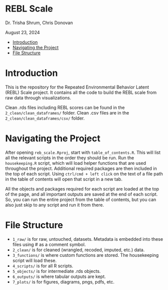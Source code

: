 REBL Scale
================
Dr. Trisha Shrum, Chris Donovan

August 23, 2024

- [Introduction](#introduction)
- [Navigating the Project](#navigating-the-project)
- [File Structure](#file-structure)

# Introduction

This is the repository for the Repeated Environmental Behavior Latent
(REBL) Scale project. It contains all the code to build the REBL scale
from raw data through visualizations.

Clean .rds files including REBL scores can be found in the
`2_clean/clean_dataframes/` folder. Clean .csv files are in the
`2_clean/clean_dataframes/csv/` folder.

# Navigating the Project

After opening `reb_scale.Rproj`, start with `table_of_contents.R`. This
will list all the relevant scripts in the order they should be run. Run
the `housekeeping.R` script, which will load helper functions that are
used throughout the project. Additional required packages are then
included in the top of each script. Using `ctrl/cmd + left click` on the
text of a file path in the table of contents will open that script in a
new tab.

All the objects and packages required for each script are loaded at the
top of the page, and all important outputs are saved at the end of each
script. So, you can run the entire project from the table of contents,
but you can also just skip to any script and run it from there.

# File Structure

- `1_raw/` is for raw, untouched, datasets. Metadata is embedded into
  these files using \# as a comment symbol.
- `2_clean/` is for cleaned (wrangled, recoded, imputed, etc.) data.
- `3_functions/` is where custom functions are stored. The housekeeping
  script will load these.
- `4_scripts/` is for all R scripts.
- `5_objects/` is for intermediate .rds objects.
- `6_outputs/` is where tabular outputs are kept.
- `7_plots/` is for figures, diagrams, pngs, pdfs, etc.
